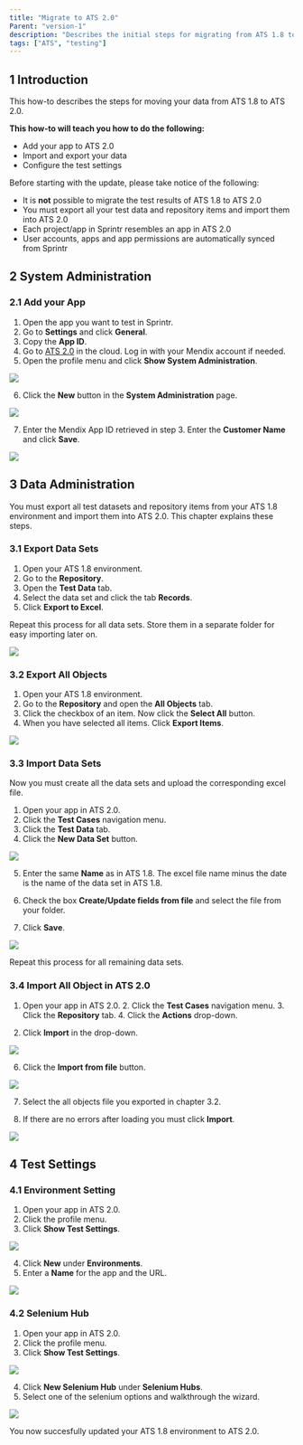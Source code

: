 ```yaml
---
title: "Migrate to ATS 2.0"
Parent: "version-1"
description: "Describes the initial steps for migrating from ATS 1.8 to ATS 2.0."
tags: ["ATS", "testing"]
---
```


## 1 Introduction

This how-to describes the steps for moving your data from ATS 1.8 to ATS 2.0.

**This how-to will teach you how to do the following:**

* Add your app to ATS 2.0
* Import and export your data
* Configure the test settings

Before starting with the update, please take notice of the following:

* It is **not** possible to migrate the test results of ATS 1.8 to ATS 2.0
* You must export all your test data and repository items and import them into ATS 2.0
* Each project/app in Sprintr resembles an app in ATS 2.0
* User accounts, apps and app permissions are automatically synced from Sprintr

## 2 System Administration

### 2.1 Add your App

1. Open the app you want to test in Sprintr.
2. Go to **Settings** and click **General**.
3. Copy the **App ID**.
4. Go to [ATS 2.0](https://ats.mendixcloud.com) in the cloud. Log in with your Mendix account if needed.
5. Open the profile menu and click **Show System Administration**.

![](version-2/attachments/migrate-to-ats-2.0/system-admin-menu.png)

6. Click the **New** button in the **System Administration** page.

 ![](version-2/attachments/migrate-to-ats-2.0/system-admin-page.png)

7. Enter the Mendix App ID retrieved in step 3. Enter the **Customer Name** and click **Save**.

  ![](version-2/attachments/migrate-to-ats-2.0/system-admin-page-edit-app.png)

## 3 Data Administration

You must export all test datasets and repository items from your ATS 1.8 environment and import them into ATS 2.0. This chapter explains these steps.

### 3.1 Export Data Sets

1. Open your ATS 1.8 environment.
2. Go to the **Repository**.
3. Open the **Test Data** tab.
4. Select the data set and click the tab **Records**.
5. Click **Export to Excel**.

Repeat this process for all data sets. Store them in a separate folder for easy importing later on.

![](version-2/attachments/migrate-to-ats-2.0/export-data-set.png)

### 3.2 Export All Objects

1. Open your ATS 1.8 environment.
2. Go to the **Repository** and open the **All Objects** tab.
3. Click the checkbox of an item. Now click the **Select All** button.
4. When you have selected all items. Click **Export Items**.

 ![](version-2/attachments/migrate-to-ats-2.0/export-all-objects.png)

### 3.3 Import Data Sets

Now you must create all the data sets and upload the corresponding excel file.

1. Open your app in ATS 2.0.
2. Click the **Test Cases** navigation menu.
3. Click the **Test Data** tab.
4. Click the **New Data Set** button.

  ![](version-2/attachments/migrate-to-ats-2.0/new-data-set-ats-2.png)

5. Enter the same **Name** as in ATS 1.8. The excel file name minus the date is the name of the data set in ATS 1.8.

6. Check the box **Create/Update fields from file** and select the file from your folder.

7. Click **Save**.

  ![](version-2/attachments/migrate-to-ats-2.0/new-data-set-dialog.png)

Repeat this process for all remaining data sets.

### 3.4 Import All Object in ATS 2.0

1. Open your app in ATS 2.0. 2. Click the **Test Cases** navigation menu. 3. Click the **Repository** tab. 4. Click the **Actions** drop-down.

5. Click **Import** in the drop-down.

![](version-2/attachments/migrate-to-ats-2.0/import-all-objects.png) 

6. Click the **Import from file** button. 

![](version-2/attachments/migrate-to-ats-2.0/import-from-file.png)

7. Select the all objects file you exported in chapter 3.2.

8. If there are no errors after loading you must click **Import**.

![](version-2/attachments/migrate-to-ats-2.0/import-file.png)

## 4 Test Settings

### 4.1 Environment Setting

1. Open your app in ATS 2.0.
2. Click the profile menu.
3. Click **Show Test Settings**.

![](version-2/attachments/migrate-to-ats-2.0/click-test-settings.png)

4. Click **New** under **Environments**.
5. Enter a **Name** for the app and the URL.

![](version-2/attachments/migrate-to-ats-2.0/add-environment.png)

### 4.2 Selenium Hub

1. Open your app in ATS 2.0.
2. Click the profile menu.
3. Click **Show Test Settings**.

![](version-2/attachments/migrate-to-ats-2.0/click-test-settings.png)

4. Click **New Selenium Hub** under **Selenium Hubs**.
5. Select one of the selenium options and walkthrough the wizard.

![](version-2/attachments/migrate-to-ats-2.0/select-selenium-provider.png)

You now succesfully updated your ATS 1.8 environment to ATS 2.0.
